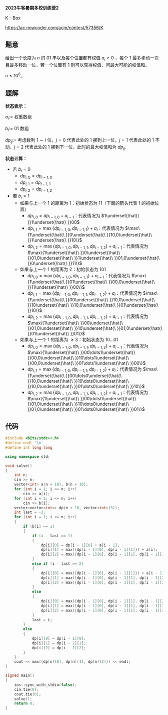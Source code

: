 **2023牛客暑期多校训练营2**

K - Box

https://ac.nowcoder.com/acm/contest/57356/K

<!--more-->

## 题意

给出一个长度为 $n$ 的 $01$ 串以及每个位置都有权值 $a_i \geq 0$ ，每个 $1$ 最多移动一次且最多移动一位。若一个位置有 $1$ 则可以获得权值，问最大可能的权值和。

$n \leq 10^6$。

## 题解

**状态表示：**

$a_i:=$ 权重数组

$b_i:=$ $01$ 数组

$dp_{ij}:=$ 考虑数列 $1\sim i$ 位，$j=0$ 代表此处的 $1$ 挪到上一位，$j=1$ 代表此处的 $1$ 不动，$j=2$ 代表此处的 $1$ 挪到下一位，此时的最大权值和为 $dp_{ij}$.

**状态计算：**

- 若 $b_i=0$
  - $dp_{i,0}=dp_{i-1,0}$
  - $dp_{i,1}=dp_{i-1,1}$
  - $dp_{i,2}=dp_{i-1,2}$
- 若 $b_i=1$
  - 如果与上一个 $1$ 的距离为 $1$：初始状态为 $11$（下面的箭头代表 $1$ 的初始位置）
    - $dp_{i,0}=dp_{i-1,0}+a_{i-1}$：代表情况为 $1\underset{\hat{\ }}1\underset{\hat{\ }}00$
    - $dp_{i,1}=\max\{dp_{i-1,0},dp_{i-1,1}\}+a_{i}$：代表情况为 $\max\{1\underset{\hat{\ }}0\underset{\hat{\ }}10,0\underset{\hat{\ }}1\underset{\hat{\ }}10\}$
    - $dp_{i,2}=\max\{dp_{i-1,0},dp_{i-1,1},dp_{i-1,2}\}+a_{i+1}$：代表情况为 $\max\{1\underset{\hat{\ }}0\underset{\hat{\ }}01,0\underset{\hat{\ }}1\underset{\hat{\ }}01,0\underset{\hat{\ }}0\underset{\hat{\ }}11\}$
  - 如果与上一个 $1$ 的距离为 $2$：初始状态为 $101$
    - $dp_{i,0}=\max\{dp_{i-1,0},dp_{i-1,1}\}+a_{i-1}$：代表情况为 $\max\{1\underset{\hat{\ }}01\underset{\hat{\ }}00,0\underset{\hat{\ }}11\underset{\hat{\ }}00\}$
    - $dp_{i,1}=\max\{dp_{i-1,0},dp_{i-1,1},dp_{i-1,2}\}+a_{i}$：代表情况为 $\max\{1\underset{\hat{\ }}00\underset{\hat{\ }}10,0\underset{\hat{\ }}10\underset{\hat{\ }}10,0\underset{\hat{\ }}01\underset{\hat{\ }}10\}$
    - $dp_{i,2}=\max\{dp_{i-1,0},dp_{i-1,1},dp_{i-1,2}\}+a_{i+1}$：代表情况为 $\max\{1\underset{\hat{\ }}00\underset{\hat{\ }}01,0\underset{\hat{\ }}10\underset{\hat{\ }}01,0\underset{\hat{\ }}01\underset{\hat{\ }}01\}$
  - 如果与上一个 $1$ 的距离为 $\geq3$：初始状态为 $10\dots01$
    - $dp_{i,0}=\max\{dp_{i-1,0},dp_{i-1,1},dp_{i-1,2}\}+a_{i-1}$：代表情况为 $\max\{1\underset{\hat{\ }}00\dots1\underset{\hat{\ }}00,0\underset{\hat{\ }}10\dots1\underset{\hat{\ }}00,0\underset{\hat{\ }}01\dots1\underset{\hat{\ }}00\}$
    - $dp_{i,1}=\max\{dp_{i-1,0},dp_{i-1,1},dp_{i-1,2}\}+a_{i}$：代表情况为 $\max\{1\underset{\hat{\ }}00\dots0\underset{\hat{\ }}10,0\underset{\hat{\ }}10\dots0\underset{\hat{\ }}10,0\underset{\hat{\ }}01\dots0\underset{\hat{\ }}10\}$
    - $dp_{i,2}=\max\{dp_{i-1,0},dp_{i-1,1},dp_{i-1,2}\}+a_{i+1}$：代表情况为 $\max\{1\underset{\hat{\ }}00\dots0\underset{\hat{\ }}01,0\underset{\hat{\ }}10\dots0\underset{\hat{\ }}01,0\underset{\hat{\ }}01\dots0\underset{\hat{\ }}01\}$

## 代码

```cpp
#include <bits/stdc++.h>
#define endl '\n'
#define int long long

using namespace std;

void solve()
{
    int n;
    cin >> n;
    vector<int> a(n + 10), b(n + 10);
    for (int i = 1; i <= n; i++)
        cin >> a[i];
    for (int i = 1; i <= n; i++)
        cin >> b[i];
    vector<vector<int>> dp(n + 10, vector<int>(3));
    int last = -2;
    for (int i = 1; i <= n; i++)
    {
        if (b[i] == 1)
        {
            if (i - last == 1)
            {
                dp[i][0] = dp[i - 1][0] + a[i - 1];
                dp[i][1] = max({dp[i - 1][0], dp[i - 1][1]}) + a[i];
                dp[i][2] = max({dp[i - 1][0], dp[i - 1][1], dp[i - 1][2]}) + a[i + 1];
            }
            else if (i - last == 2)
            {
                dp[i][0] = max({dp[i - 1][0], dp[i - 1][1]}) + a[i - 1];
                dp[i][1] = max({dp[i - 1][0], dp[i - 1][1], dp[i - 1][2]}) + a[i];
                dp[i][2] = max({dp[i - 1][0], dp[i - 1][1], dp[i - 1][2]}) + a[i + 1];
            }
            else
            {
                dp[i][0] = max({dp[i - 1][0], dp[i - 1][1], dp[i - 1][2]}) + a[i - 1];
                dp[i][1] = max({dp[i - 1][0], dp[i - 1][1], dp[i - 1][2]}) + a[i];
                dp[i][2] = max({dp[i - 1][0], dp[i - 1][1], dp[i - 1][2]}) + a[i + 1];
            }
            last = i;
        }
        else
        {
            dp[i][0] = dp[i - 1][0];
            dp[i][1] = dp[i - 1][1];
            dp[i][2] = dp[i - 1][2];
        }
    }
    cout << max({dp[n][0], dp[n][1], dp[n][2]}) << endl;
}

signed main()
{
    ios::sync_with_stdio(false);
    cin.tie(0);
    cout.tie(0);
    solve();
    return 0;
}
```

